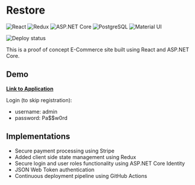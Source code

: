 # Restore

![React](https://img.shields.io/badge/React-20232A?style=for-the-badge&logo=react&logoColor=61DAFB)
![Redux](https://img.shields.io/badge/Redux-593D88?style=for-the-badge&logo=redux&logoColor=white)
![ASP.NET Core](https://img.shields.io/badge/.NET-5C2D91?style=for-the-badge&logo=.net&logoColor=white)
![PostgreSQL](https://img.shields.io/badge/PostgreSQL-316192?style=for-the-badge&logo=postgresql&logoColor=white)
![Material UI](https://img.shields.io/badge/Material--UI-0081CB?style=for-the-badge&logo=material-ui&logoColor=white)

![Deploy status](https://github.com/kebha/restore/actions/workflows/docker-push.yml/badge.svg)

This is a proof of concept E-Commerce site built using React and ASP.NET Core.

## Demo

**[Link to Application](https://jk-restore.fly.dev/)**

Login (to skip registration):

-   username: admin
-   password: Pa$$w0rd

## Implementations

-   Secure payment processing using Stripe
-   Added client side state management using Redux
-   Secure login and user roles functionality using ASP.NET Core Identity
-   JSON Web Token authentication
-   Continuous deployment pipeline using GitHub Actions
